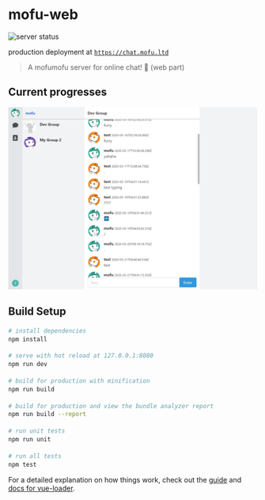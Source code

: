 # mofu-web

![server status](https://img.shields.io/uptimerobot/status/m789019134-1a8d105ea9006406ff155b2e?label=Status&color=00B0D8&logo=probot&logoColor=white)

production deployment at [`https://chat.mofu.ltd`](https://chat.mofu.ltd)

> A mofumofu server for online chat! 🦊 (web part)

## Current progresses

![capture_2021-01-22_201811.png](docs/intro/capture_2021-01-22_201811.png)

## Build Setup

``` bash
# install dependencies
npm install

# serve with hot reload at 127.0.0.1:8080
npm run dev

# build for production with minification
npm run build

# build for production and view the bundle analyzer report
npm run build --report

# run unit tests
npm run unit

# run all tests
npm test
```

For a detailed explanation on how things work, check out the [guide](http://vuejs-templates.github.io/webpack/) and [docs for vue-loader](http://vuejs.github.io/vue-loader).
